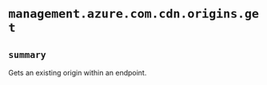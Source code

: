 # `management.azure.com.cdn.origins.get`

## `summary`
Gets an existing origin within an endpoint.


